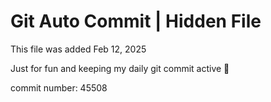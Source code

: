 # Git Auto Commit | Hidden File

This file was added Feb 12, 2025

Just for fun and keeping my daily git commit active 🤪

commit number: 45508
